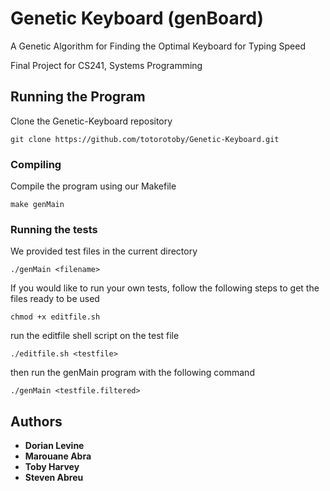 # Genetic Keyboard (genBoard)

A Genetic Algorithm for Finding the Optimal Keyboard for Typing Speed

Final Project for CS241, Systems Programming

## Running the Program

Clone the Genetic-Keyboard repository

```
git clone https://github.com/totorotoby/Genetic-Keyboard.git
```

### Compiling

Compile the program using our Makefile

```
make genMain
```

### Running the tests

We provided test files in the current directory

```
./genMain <filename>
```
If you would like to run your own tests, follow the following steps to get the files ready to be used

```
chmod +x editfile.sh
```
run the editfile shell script on the test file

```
./editfile.sh <testfile>
```

then run the genMain program with the following command

```
./genMain <testfile.filtered>
```


## Authors

* **Dorian Levine**
* **Marouane Abra**
* **Toby Harvey**
* **Steven Abreu**